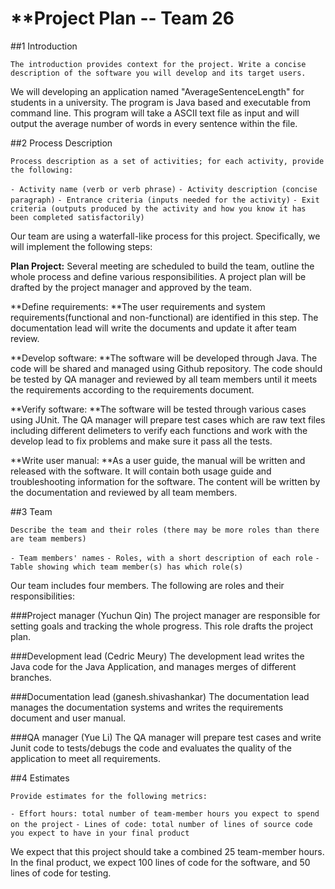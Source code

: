 # **Project Plan -- Team 26

##1 Introduction

```The introduction provides context for the project. Write a concise description of the software you will develop and its target users.```

We will developing an application named "AverageSentenceLength" for students in a university. The program is Java based and executable from command line. This program will take a ASCII text file as input and will output the average number of words in every sentence within the file. 

##2 Process Description

```Process description as a set of activities; for each activity, provide the following:```

```- Activity name (verb or verb phrase)```
```- Activity description (concise paragraph)```
```- Entrance criteria (inputs needed for the activity)```
```- Exit criteria (outputs produced by the activity and how you know it has been completed satisfactorily)```

Our team are using a waterfall-like process for this project. Specifically, we will implement the following steps:

**Plan Project:** Several meeting are scheduled to build the team, outline the whole process and define various responsibilities. A project plan will be drafted by the project manager and approved by the team.

**Define requirements: **The user requirements and system requirements(functional and non-functional) are identified in this step. The documentation lead will write the documents and update it after team review.

**Develop software: **The software will be developed through Java. The code will be shared and managed using Github repository. The code should be tested by QA manager and reviewed by all team members until it meets the requirements according to the requirements document.

**Verify software: **The software will be tested through various cases using JUnit. The QA manager will prepare test cases which are raw text files including different delimeters to verify each functions and work with the develop lead to fix problems and make sure it pass all the tests.

**Write user manual: **As a user guide, the manual will be written and released with the software. It will contain both usage guide and troubleshooting information for the software. The content will be written by the documentation and reviewed by all team members.


##3 Team

```Describe the team and their roles (there may be more roles than there are team members)```

```- Team members' names```
```- Roles, with a short description of each role```
```- Table showing which team member(s) has which role(s)```

Our team includes four members. The following are roles and their responsibilities:

###Project manager (Yuchun Qin)
The project manager are responsible for setting goals and tracking the whole progress. This role drafts the project plan. 

###Development lead (Cedric Meury)
The development lead writes the Java code for the Java Application, and manages merges of different branches.

###Documentation lead (ganesh.shivashankar)
The documentation lead manages the documentation systems and writes the requirements document and user manual.

###QA manager (Yue Li)
The QA manager will prepare test cases and write Junit code to tests/debugs the code and evaluates the quality of the application to meet all requirements.


##4 Estimates

```Provide estimates for the following metrics:```

```- Effort hours: total number of team-member hours you expect to spend on the project```
```- Lines of code: total number of lines of source code you expect to have in your final product```

We expect that this project should take a combined 25 team-member hours. In the final product, we expect 100 lines of code for the software, and 50 lines of code for testing.